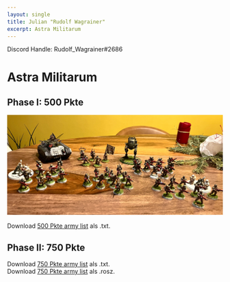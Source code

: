 ```yaml
---
layout: single
title: Julian "Rudolf Wagrainer"
excerpt: Astra Militarum
---
```


Discord Handle: Rudolf_Wagrainer#2686

# Astra Militarum

## Phase I: 500 Pkte

![500 Pkte](/assets/images/500/500_rudolfwagrainer_2.jpg)

Download <a href="/assets/armylists/500/500_rudolfwagrainer.txt" download>500 Pkte army list</a> als .txt.

## Phase II: 750 Pkte

Download <a href="/assets/armylists/750/750_rudolfwagrainer.txt" download>750 Pkte army list</a> als .txt.  
Download <a href="/assets/armylists/750/750_rudolfwagrainer.rosz" download>750 Pkte army list</a> als .rosz.  